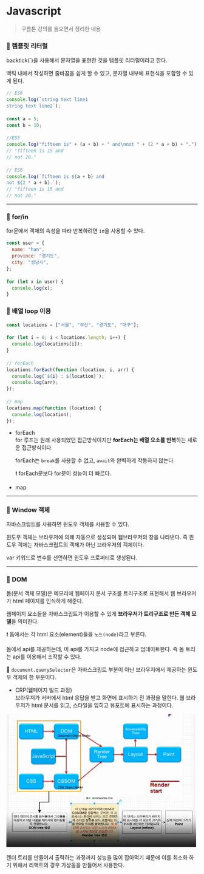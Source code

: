 # Javascript

> 구름톤 강의를 들으면서 정리한 내용

### 🔹 템플릿 리터럴

backtick(`)을 사용해서 문자열을 표현한 것을 템플릿 리터럴이라고 한다.

백틱 내에서 작성하면 줄바꿈을 쉽게 할 수 있고, 문자열 내부에 표현식을 포함할 수 있게 된다.

```js
// ES6
console.log(`string text line1
string text line2`);

const a = 5;
const b = 10;

//ES5
console.log("fifteen is" + (a + b) + " and\nnot " + (2 * a + b) + ".");
// "fifteen is 15 and
// not 20."

// ES6
console.log(`fifteen is ${a + b} and
not ${2 * a + b}.`);
// "fifteen is 15 and
// not 20."
```

---

### 🔹 for/in

for문에서 객체의 속성을 따라 반복하려면 `in`을 사용할 수 있다.

```js
const user = {
  name: "han",
  province: "경기도",
  city: "성남시",
};

for (let x in user) {
  console.log(x);
}
```

### 🔹 배열 loop 이용

```js
const locations = ["서울", "부산", "경기도", "대구"];

for (let i = 0; i < locations.length; i++) {
  console.log(locations[i]);
}

// forEach
locations.forEach(function (location, i, arr) {
  console.log(`${i} : ${location}`);
  console.log(arr);
});

// map
locations.map(function (location) {
  console.log(location);
});
```

- forEach<br>
  for 루프는 원래 사용되었던 접근방식이지만 **forEach는 배열 요소를 반복**하는 새로운 접근방식이다.

  forEach는 `break`를 사용할 수 없고, `await`와 완벽하게 작동하지 않는다.

  ❗ forEach문보다 for문이 성능이 더 빠르다.

- map<br>

---

### 🔹 Window 객체

자바스크립트를 사용하면 윈도우 객체를 사용할 수 있다.

윈도우 객체는 브라우저에 의해 자동으로 생성되며 웹브라우저의 창을 나타낸다. 즉 윈도우 객체는 자바스크립트의 객체가 아닌 브라우저의 객체이다.

var 키워드로 변수를 선언하면 윈도우 프로퍼티로 생성된다.

---

### 🔹 DOM

돔(문서 객체 모델)은 메모리에 웹페이지 문서 구조를 트리구조로 표현해서 웹 브라우저가 html 페이지를 인식하게 해준다.

웹페이지 요소들을 자바스크립트가 이용할 수 있게 **브라우저가 트리구조로 만든 객체 모델**을 의미한다.

❗ 돔에서는 각 html 요소(element)들을 `노드(node)`라고 부른다.

돔에서 api를 제공하는데, 이 api를 가지고 node에 접근하고 업데이트한다. 즉 돔 트리는 api를 이용해서 조작할 수 있다.

🔎 `document.querySelector`은 자바스크립트 부분이 아닌 브라우저에서 제공하는 윈도우 객체의 한 부분이다.

- CRP(웹페이지 빌드 과정)<br>
  브라우저가 서버에서 html 응답을 받고 화면에 표시하기 전 과정을 말한다. 웹 브라우저가 html 문서를 읽고, 스타일을 입히고 뷰포트에 표시하는 과정이다.

<img src="./img/goormLecture_DOM.png" style="width: 500px; height: 350px;">

렌더 트리를 만들어서 출력하는 과정까지 성능을 많이 잡아먹기 때문에 이를 최소화 하기 위해서 리액트의 경우 가상돔을 만들어서 사용한다.
